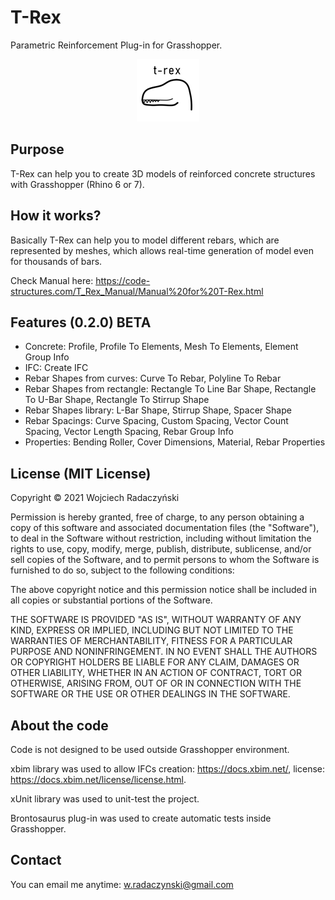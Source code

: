 # T-Rex
Parametric Reinforcement Plug-in for Grasshopper.

<p align="center">
  <img width="100" height="100" src="https://github.com/paireks/T-Rex/blob/Version1_0_0/IMG/TRexLogo100x100.png">
</p>

## Purpose

T-Rex can help you to create 3D models of reinforced concrete structures with Grasshopper (Rhino 6 or 7).

## How it works?

Basically T-Rex can help you to model different rebars, which are represented by meshes, which allows real-time generation of model even for thousands of bars.

Check Manual here: https://code-structures.com/T_Rex_Manual/Manual%20for%20T-Rex.html

## Features (0.2.0) BETA


- Concrete: Profile, Profile To Elements, Mesh To Elements, Element Group Info
- IFC: Create IFC
- Rebar Shapes from curves: Curve To Rebar, Polyline To Rebar
- Rebar Shapes from rectangle: Rectangle To Line Bar Shape, Rectangle To U-Bar Shape, Rectangle To Stirrup Shape
- Rebar Shapes library: L-Bar Shape, Stirrup Shape, Spacer Shape
- Rebar Spacings: Curve Spacing, Custom Spacing, Vector Count Spacing, Vector Length Spacing, Rebar Group Info
- Properties: Bending Roller, Cover Dimensions, Material, Rebar Properties

## License (MIT License)

Copyright © 2021 Wojciech Radaczyński

Permission is hereby granted, free of charge, to any person obtaining a copy of this software and associated documentation files (the "Software"), to deal in the Software without restriction, including without limitation the rights to use, copy, modify, merge, publish, distribute, sublicense, and/or sell copies of the Software, and to permit persons to whom the Software is furnished to do so, subject to the following conditions:

The above copyright notice and this permission notice shall be included in all copies or substantial portions of the Software.

THE SOFTWARE IS PROVIDED "AS IS", WITHOUT WARRANTY OF ANY KIND, EXPRESS OR IMPLIED, INCLUDING BUT NOT LIMITED TO THE WARRANTIES OF MERCHANTABILITY, FITNESS FOR A PARTICULAR PURPOSE AND NONINFRINGEMENT. IN NO EVENT SHALL THE AUTHORS OR COPYRIGHT HOLDERS BE LIABLE FOR ANY CLAIM, DAMAGES OR OTHER LIABILITY, WHETHER IN AN ACTION OF CONTRACT, TORT OR OTHERWISE, ARISING FROM, OUT OF OR IN CONNECTION WITH THE SOFTWARE OR THE USE OR OTHER DEALINGS IN THE SOFTWARE.

## About the code

Code is not designed to be used outside Grasshopper environment.

xbim library was used to allow IFCs creation: https://docs.xbim.net/, license: https://docs.xbim.net/license/license.html.

xUnit library was used to unit-test the project.

Brontosaurus plug-in was used to create automatic tests inside Grasshopper.

## Contact

You can email me anytime: [w.radaczynski@gmail.com](mailto:w.radaczynski@gmail.com)


